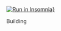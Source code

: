 [![Run in Insomnia}](https://insomnia.rest/images/run.svg)](https://insomnia.rest/run/?label=Spotify&uri=https%3A%2F%2Fraw.githubusercontent.com%2Fgustavosimon%2Fspotify-clone%2Fmaster%2Fbackend%2Finsomnia.json)

Building

